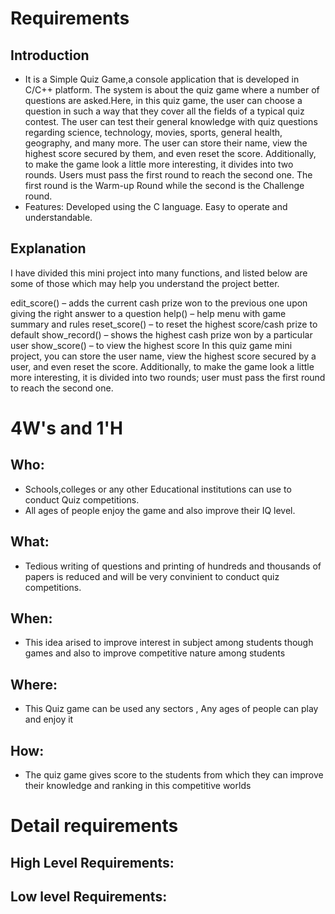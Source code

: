 # Requirements
## Introduction
* It is a Simple Quiz Game,a console application that is developed in C/C++ platform. The system is about the quiz game where a number of questions are asked.Here, in this quiz game, the user can choose a question in such a way that they cover all the fields of a typical quiz contest. The user can test their general knowledge with quiz questions regarding science, technology, movies, sports, general health, geography, and many more. The user can store their name, view the highest score secured by them, and even reset the score. Additionally, to make the game look a little more interesting, it divides into two rounds. Users must pass the first round to reach the second one.
The first round is the Warm-up Round while the second is the Challenge round.
* Features:
Developed using the C language.
Easy to operate and understandable.
## Explanation
I have divided this mini project into many functions, and listed below are some of those which may help you understand the project better.

edit_score() – adds the current cash prize won to the previous one upon giving the right answer to a question
help() – help menu with game summary and rules
reset_score() – to reset the highest score/cash prize to default
show_record() – shows the highest cash prize won by a particular user
show_score() – to view the highest score
In this quiz game mini project, you can store the user name, view the highest score secured by a user, and even reset the score. Additionally, to make the game look a little more interesting, it is divided into two rounds; user must pass the first round to reach the second one.
# 4W&#39;s and 1&#39;H

## Who:
* Schools,colleges or any other Educational institutions can use to conduct Quiz competitions.
* All ages of people enjoy the game and also improve their IQ level.

## What:
* Tedious writing of questions and printing of hundreds and thousands of papers is reduced and will be very convinient to conduct quiz competitions.

## When:
* This idea arised to improve interest in subject among students though games and also to improve competitive nature among students

## Where:
* This Quiz game can be used any sectors , Any ages of people can play and enjoy it

## How:
* The quiz game gives score to the students from which they can improve their knowledge and ranking in this competitive worlds

# Detail requirements
## High Level Requirements: 


##  Low level Requirements:
 
